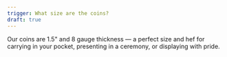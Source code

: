 ```yaml
---
trigger: What size are the coins?
draft: true
---
```


Our coins are 1.5" and 8 gauge thickness — a perfect size and hef for carrying in your pocket, presenting in a ceremony, or displaying with pride.